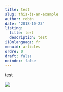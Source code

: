 ```yaml
---
title: test
slug: this-is-an-example
author: robin
date: '2018-10-23'
listing:
  title: test
  description: test
i18nlanguage: fr
menuid: articles
ordre: 0
draft: false
noindex: false
---
```

test

![](/img/growth-tool-widgets.png)
